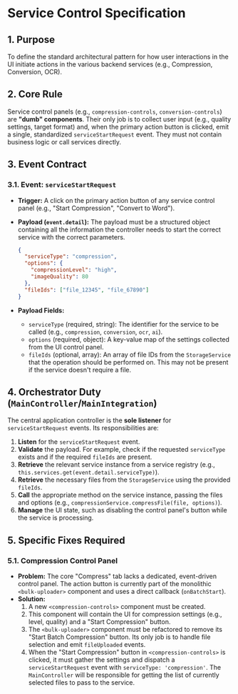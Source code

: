 # Service Control Specification

## 1. Purpose

To define the standard architectural pattern for how user interactions in the UI initiate actions in the various backend services (e.g., Compression, Conversion, OCR).

## 2. Core Rule

Service control panels (e.g., `compression-controls`, `conversion-controls`) are **"dumb" components**. Their only job is to collect user input (e.g., quality settings, target format) and, when the primary action button is clicked, emit a single, standardized `serviceStartRequest` event. They must not contain business logic or call services directly.

## 3. Event Contract

### 3.1. Event: `serviceStartRequest`

- **Trigger:** A click on the primary action button of any service control panel (e.g., "Start Compression", "Convert to Word").
- **Payload (`event.detail`):** The payload must be a structured object containing all the information the controller needs to start the correct service with the correct parameters.
  ```json
  {
    "serviceType": "compression",
    "options": {
      "compressionLevel": "high",
      "imageQuality": 80
    },
    "fileIds": ["file_12345", "file_67890"]
  }
  ```

- **Payload Fields:**
    - `serviceType` (required, string): The identifier for the service to be called (e.g., `compression`, `conversion`, `ocr`, `ai`).
    - `options` (required, object): A key-value map of the settings collected from the UI control panel.
    - `fileIds` (optional, array): An array of file IDs from the `StorageService` that the operation should be performed on. This may not be present if the service doesn't require a file.

## 4. Orchestrator Duty (`MainController`/`MainIntegration`)

The central application controller is the **sole listener** for `serviceStartRequest` events. Its responsibilities are:

1.  **Listen** for the `serviceStartRequest` event.
2.  **Validate** the payload. For example, check if the requested `serviceType` exists and if the required `fileIds` are present.
3.  **Retrieve** the relevant service instance from a service registry (e.g., `this.services.get(event.detail.serviceType)`).
4.  **Retrieve** the necessary files from the `StorageService` using the provided `fileIds`.
5.  **Call** the appropriate method on the service instance, passing the files and options (e.g., `compressionService.compressFile(file, options)`).
6.  **Manage** the UI state, such as disabling the control panel's button while the service is processing.

## 5. Specific Fixes Required

### 5.1. Compression Control Panel

- **Problem:** The core "Compress" tab lacks a dedicated, event-driven control panel. The action button is currently part of the monolithic `<bulk-uploader>` component and uses a direct callback (`onBatchStart`).
- **Solution:**
    1.  A new `<compression-controls>` component must be created.
    2.  This component will contain the UI for compression settings (e.g., level, quality) and a "Start Compression" button.
    3.  The `<bulk-uploader>` component must be refactored to remove its "Start Batch Compression" button. Its only job is to handle file selection and emit `fileUploaded` events.
    4.  When the "Start Compression" button in `<compression-controls>` is clicked, it must gather the settings and dispatch a `serviceStartRequest` event with `serviceType: 'compression'`. The `MainController` will be responsible for getting the list of currently selected files to pass to the service.

